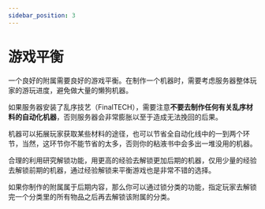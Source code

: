```yaml
---
sidebar_position: 3
---
```


# 游戏平衡

一个良好的附属需要良好的游戏平衡。在制作一个机器时，需要考虑服务器整体玩家的游玩进度，避免做大量的懒狗机器。

如果服务器安装了乱序技艺（FinalTECH），需要注意**不要去制作任何有关乱序材料的自动化机器**，否则服务器会非常膨胀以至于造成无法挽回的后果。

机器可以拓展玩家获取某些材料的途径，也可以节省全自动化线中的一到两个环节，当然，这环节你不能节省的太多，否则你的粘液书中会多出一堆没用的机器。

合理的利用研究解锁功能，用更高的经验去解锁更加后期的机器，仅用少量的经验去解锁前期的机器，通过经验解锁来平衡游戏也是非常不错的选择。

如果你制作的附属属于后期内容，那么你可以通过锁分类的功能，指定玩家去解锁完一个分类里的所有物品之后再去解锁该附属的分类。


